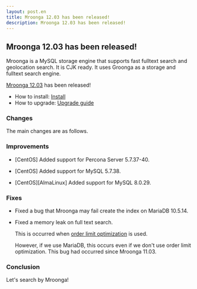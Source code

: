 ```yaml
---
layout: post.en
title: Mroonga 12.03 has been released!
description: Mroonga 12.03 has been released!
---
```


## Mroonga 12.03 has been released!

Mroonga is a MySQL storage engine that supports fast fulltext search
and geolocation search. It is CJK ready. It uses Groonga as a storage
and fulltext search engine.

[Mroonga 12.03](/docs/news.html#release-12-03) has been released!

* How to install: [Install](/docs/install.html)
* How to upgrade: [Upgrade guide](/docs/upgrade.html)

### Changes

The main changes are as follows.

### Improvements

* [CentOS] Added support for Percona Server 5.7.37-40.

* [CentOS] Added support for MySQL 5.7.38.

* [CentOS][AlmaLinux] Added support for MySQL 8.0.29.

### Fixes

* Fixed a bug that Mroonga may fail create the index on MariaDB 10.5.14.

* Fixed a memory leak on full text search.

  This is occurred when [order limit optimization](https://mroonga.org/docs/reference/optimizations.html#order-by-limit) is used.

  However, if we use MariaDB, this occurs even if we don't use order limit optimization.
  This bug had occurred since Mroonga 11.03.

### Conclusion

Let's search by Mroonga!
